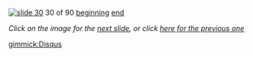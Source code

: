 [![slide 30](https://dl.dropboxusercontent.com/u/2977490/presentations/cookbook/img30.jpg)](31.md)
30 of 90
[beginning](01.md)
[end](89.md)

_Click on the image for the [next slide](31.md), or click [here for the previous one](29.md)_

[gimmick:Disqus](theodox-github)